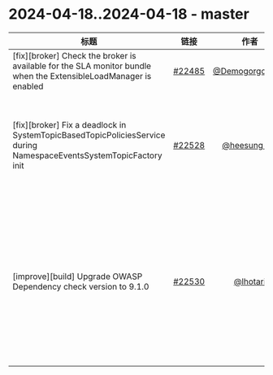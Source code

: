 # 2024-04-18..2024-04-18 - master
| 标题 | 链接 | 作者 | 标签 |
| - | :--: | :--: | - |
| [fix][broker] Check the broker is available for the SLA monitor bundle when the ExtensibleLoadManager is enabled | [#22485](https://github.com/apache/pulsar/pull/22485) | [@Demogorgon314](https://github.com/Demogorgon314) | `doc-not-needed` `ready-to-test`  | 
| [fix][broker] Fix a deadlock in SystemTopicBasedTopicPoliciesService during NamespaceEventsSystemTopicFactory init | [#22528](https://github.com/apache/pulsar/pull/22528) | [@heesung-sn](https://github.com/heesung-sn) | `doc-not-needed` `ready-to-test` `cherry-picked/branch-3.0` `cherry-picked/branch-3.1` `cherry-picked/branch-3.2` `release/3.1.4` `release/3.2.3` `release/3.0.5`  | 
| [improve][build] Upgrade OWASP Dependency check version to 9.1.0 | [#22530](https://github.com/apache/pulsar/pull/22530) | [@lhotari](https://github.com/lhotari) | `area/build` `doc-not-needed` `cherry-picked/branch-2.10` `cherry-picked/branch-2.11` `ready-to-test` `cherry-picked/branch-3.0` `cherry-picked/branch-3.1` `cherry-picked/branch-3.2` `release/3.1.4` `release/2.10.7` `release/2.11.5` `release/3.2.3` `release/3.0.5`  | 
